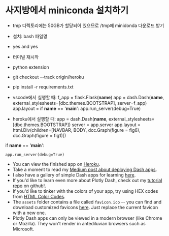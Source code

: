# 사지방에서 miniconda 설치하기

* tmp 디렉토리에는 50GB가 할당되어 있으므로 /tmp에 minidonda 다운로드 받기
* 설치: bash 파일명
* yes and yes
* 터미널 재시작
* python extension
* git checkout --track origin/heroku
* pip install -r requirements.txt





* vscode에서 실행할 때:
f_app = flask.Flask(__name__)
app = dash.Dash(__name__, external_stylesheets=[dbc.themes.BOOTSTRAP], server=f_app)
app.layout =
if __name__ == '__main__':
    app.run_server(debug=True)

* heroku에서 실행할 때:
app = dash.Dash(__name__, external_stylesheets=[dbc.themes.BOOTSTRAP])
server = app.server
app.layout = html.Div(children=[NAVBAR, BODY, dcc.Graph(figure = fig6), dcc.Graph(figure = fig1)])


if __name__ == '__main__':
    
    app.run_server(debug=True)

* You can view the finished app on [Heroku](https://flying-dog.herokuapp.com/).
* Take a moment to read my [Medium post about deploying Dash apps](https://medium.com/@austinlasseter/how-to-deploy-a-simple-plotly-dash-app-to-heroku-622a2216eb73).
* I also have a gallery of simple Dash apps for learning [here](https://github.com/austinlasseter/plotly_dash_tutorial/blob/master/06%20Heroku%20examples/list%20of%20resources.md).
* If you'd like to learn even more about Plotly Dash, check out my [tutorial repo](https://github.com/austinlasseter/plotly_dash_tutorial) on github!.
* If you'd like to tinker with the colors of your app, try using HEX codes from [HTML Color Codes](https://htmlcolorcodes.com/).
* The `assets` folder contains a file called `favicon.ico` -- you can find and download customized favicons [here](https://www.favicon.cc/). Just replace the current favicon with a new one.
* Plotly Dash apps can only be viewed in a modern browser (like Chrome or Mozilla). They won't render in antediluvian browsers such as Microsoft.
